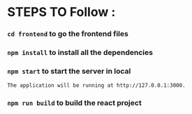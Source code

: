 # STEPS TO Follow :

### `cd frontend` to go the frontend files

### `npm install` to install all the dependencies

### `npm start` to start the server in local

    The application will be running at http://127.0.0.1:3000.

### `npm run build` to build the react project
